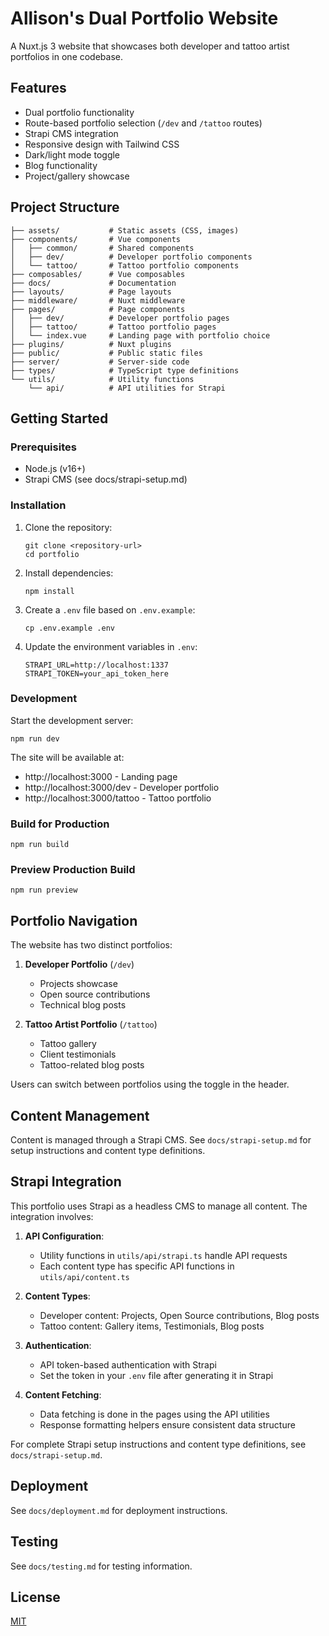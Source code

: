 # Allison's Dual Portfolio Website

A Nuxt.js 3 website that showcases both developer and tattoo artist portfolios in one codebase.

## Features

- Dual portfolio functionality
- Route-based portfolio selection (`/dev` and `/tattoo` routes)
- Strapi CMS integration
- Responsive design with Tailwind CSS
- Dark/light mode toggle
- Blog functionality
- Project/gallery showcase

## Project Structure

```
├── assets/           # Static assets (CSS, images)
├── components/       # Vue components
│   ├── common/       # Shared components
│   ├── dev/          # Developer portfolio components
│   └── tattoo/       # Tattoo portfolio components
├── composables/      # Vue composables
├── docs/             # Documentation
├── layouts/          # Page layouts
├── middleware/       # Nuxt middleware
├── pages/            # Page components
│   ├── dev/          # Developer portfolio pages
│   ├── tattoo/       # Tattoo portfolio pages
│   └── index.vue     # Landing page with portfolio choice
├── plugins/          # Nuxt plugins
├── public/           # Public static files
├── server/           # Server-side code
├── types/            # TypeScript type definitions
└── utils/            # Utility functions
    └── api/          # API utilities for Strapi
```

## Getting Started

### Prerequisites

- Node.js (v16+)
- Strapi CMS (see docs/strapi-setup.md)

### Installation

1. Clone the repository:
   ```
   git clone <repository-url>
   cd portfolio
   ```

2. Install dependencies:
   ```
   npm install
   ```

3. Create a `.env` file based on `.env.example`:
   ```
   cp .env.example .env
   ```

4. Update the environment variables in `.env`:
   ```
   STRAPI_URL=http://localhost:1337
   STRAPI_TOKEN=your_api_token_here
   ```

### Development

Start the development server:

```
npm run dev
```

The site will be available at:
- http://localhost:3000 - Landing page
- http://localhost:3000/dev - Developer portfolio
- http://localhost:3000/tattoo - Tattoo portfolio

### Build for Production

```
npm run build
```

### Preview Production Build

```
npm run preview
```

## Portfolio Navigation

The website has two distinct portfolios:

1. **Developer Portfolio** (`/dev`)
   - Projects showcase
   - Open source contributions
   - Technical blog posts

2. **Tattoo Artist Portfolio** (`/tattoo`)
   - Tattoo gallery
   - Client testimonials
   - Tattoo-related blog posts

Users can switch between portfolios using the toggle in the header.

## Content Management

Content is managed through a Strapi CMS. See `docs/strapi-setup.md` for setup instructions and content type definitions.

## Strapi Integration

This portfolio uses Strapi as a headless CMS to manage all content. The integration involves:

1. **API Configuration**: 
   - Utility functions in `utils/api/strapi.ts` handle API requests
   - Each content type has specific API functions in `utils/api/content.ts`

2. **Content Types**:
   - Developer content: Projects, Open Source contributions, Blog posts
   - Tattoo content: Gallery items, Testimonials, Blog posts

3. **Authentication**:
   - API token-based authentication with Strapi
   - Set the token in your `.env` file after generating it in Strapi

4. **Content Fetching**:
   - Data fetching is done in the pages using the API utilities
   - Response formatting helpers ensure consistent data structure

For complete Strapi setup instructions and content type definitions, see `docs/strapi-setup.md`.

## Deployment

See `docs/deployment.md` for deployment instructions.

## Testing

See `docs/testing.md` for testing information.

## License

[MIT](LICENSE)
